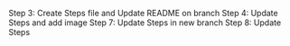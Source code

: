 Step 3: Create Steps file and Update README on branch
Step 4: Update Steps and add image
Step 7: Update Steps in new branch
Step 8: Update Steps